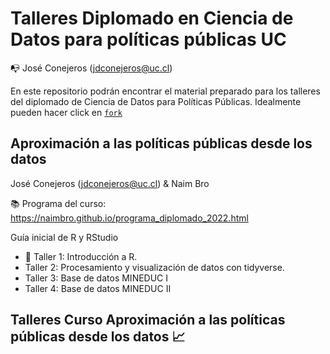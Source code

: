 # Talleres Diplomado en Ciencia de Datos para políticas públicas UC

:mailbox_with_no_mail: José Conejeros (jdconejeros@uc.cl)

En este repositorio podrán encontrar el material preparado para los talleres del diplomado de Ciencia de Datos para Políticas Públicas. Idealmente pueden hacer click en [`fork`]()


## Aproximación a las políticas públicas desde los datos 

José Conejeros (jdconejeros@uc.cl) & Naim Bro

:books: Programa del curso: https://naimbro.github.io/programa_diplomado_2022.html 

Guía inicial de R y RStudio 

* :pushpin:	 Taller 1: Introducción a R.
* Taller 2: Procesamiento y visualización de datos con tidyverse.
* Taller 3: Base de datos MINEDUC I
* Taller 4: Base de datos MINEDUC II


## Talleres Curso Aproximación a las políticas públicas desde los datos :chart_with_upwards_trend:
